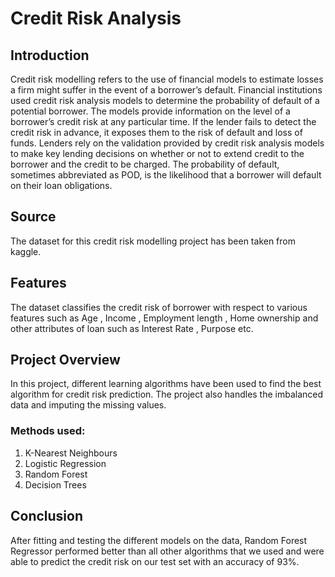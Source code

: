 # Credit Risk Analysis

## Introduction
Credit risk modelling refers to the use of financial models to estimate losses a firm might suffer in the event of a borrower’s default. Financial institutions used credit risk analysis models to determine the probability of default of a potential borrower. The models provide information on the level of a borrower’s credit risk at any particular time. If the lender fails to detect the credit risk in advance, it exposes them to the risk of default and loss of funds. Lenders rely on the validation provided by credit risk analysis models to make key lending decisions on whether or not to extend credit to the borrower and the credit to be charged.
The probability of default, sometimes abbreviated as POD, is the likelihood that a borrower will default on their loan obligations.

## Source
The dataset for this credit risk modelling project has been taken from kaggle.

## Features 
The dataset classifies the credit risk of borrower with respect to various features such as Age , Income , Employment length , Home ownership and other attributes of loan such as Interest Rate , Purpose etc.
## Project Overview
In this project, different learning algorithms have been used to find the best algorithm for credit risk prediction. The project also handles the imbalanced data and imputing the missing values.
 
 ### Methods used:
 
 1. K-Nearest Neighbours 
 2. Logistic Regression
 3. Random Forest
 4. Decision Trees
 
 ## Conclusion
 
 After fitting and testing the different models on the data, Random Forest Regressor performed better than all other algorithms that we used and were able to predict the credit risk on our test set with an accuracy of 93%.

